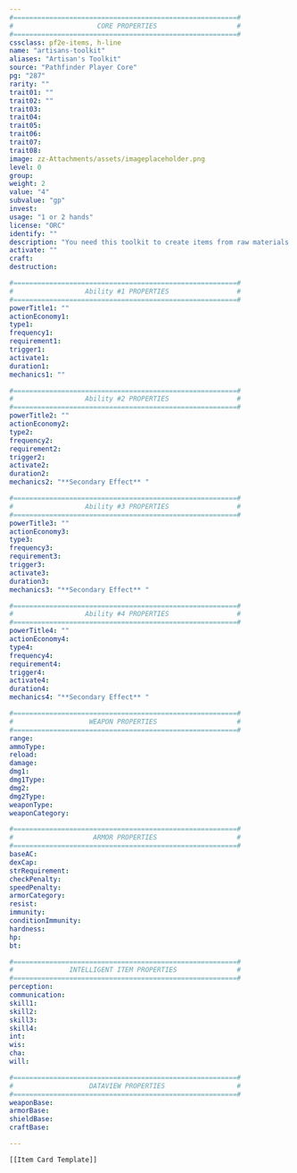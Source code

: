 ```yaml
---
#========================================================#
#                     CORE PROPERTIES                    #
#========================================================#
cssclass: pf2e-items, h-line
name: "artisans-toolkit"
aliases: "Artisan's Toolkit"
source: "Pathfinder Player Core"
pg: "287"
rarity: ""
trait01: ""
trait02: ""
trait03:
trait04:
trait05:
trait06:
trait07:
trait08:
image: zz-Attachments/assets/imageplaceholder.png
level: 0
group: 
weight: 2
value: "4"
subvalue: "gp"
invest:
usage: "1 or 2 hands"
license: "ORC"
identify: ""
description: "You need this toolkit to create items from raw materials with the [[Skills#Crafting|Crafting]] skill. Different sets are needed for different work, as determined by the GM; for example, a blacksmith's toolkit differs from a woodworker's toolkit. If you wear your artisan's toolkit, you can draw and replace it as part of the action that uses it."
activate: ""
craft: 
destruction: 

#========================================================#
#                  Ability #1 PROPERTIES                 #
#========================================================#
powerTitle1: ""
actionEconomy1: 
type1: 
frequency1: 
requirement1:
trigger1:
activate1: 
duration1: 
mechanics1: ""

#========================================================#
#                  Ability #2 PROPERTIES                 #
#========================================================#
powerTitle2: ""
actionEconomy2: 
type2: 
frequency2: 
requirement2:
trigger2: 
activate2: 
duration2: 
mechanics2: "**Secondary Effect** "

#========================================================#
#                  Ability #3 PROPERTIES                 #
#========================================================#
powerTitle3: ""
actionEconomy3: 
type3: 
frequency3: 
requirement3:
trigger3: 
activate3: 
duration3: 
mechanics3: "**Secondary Effect** "

#========================================================#
#                  Ability #4 PROPERTIES                 #
#========================================================#
powerTitle4: ""
actionEconomy4: 
type4: 
frequency4: 
requirement4:
trigger4: 
activate4: 
duration4: 
mechanics4: "**Secondary Effect** "

#========================================================#
#                   WEAPON PROPERTIES                    #
#========================================================#
range:
ammoType:
reload:
damage: 
dmg1: 
dmg1Type: 
dmg2: 
dmg2Type: 
weaponType: 
weaponCategory: 

#========================================================#
#                    ARMOR PROPERTIES                    #
#========================================================#
baseAC: 
dexCap: 
strRequirement: 
checkPenalty: 
speedPenalty: 
armorCategory: 
resist: 
immunity: 
conditionImmunity: 
hardness: 
hp: 
bt: 

#========================================================#
#              INTELLIGENT ITEM PROPERTIES               #
#========================================================#
perception:
communication:
skill1:
skill2:
skill3:
skill4:
int:
wis:
cha:
will:

#========================================================#
#                   DATAVIEW PROPERTIES                  #
#========================================================#
weaponBase:
armorBase:
shieldBase:
craftBase: 

---
```



```meta-bind-embed
[[Item Card Template]]
```